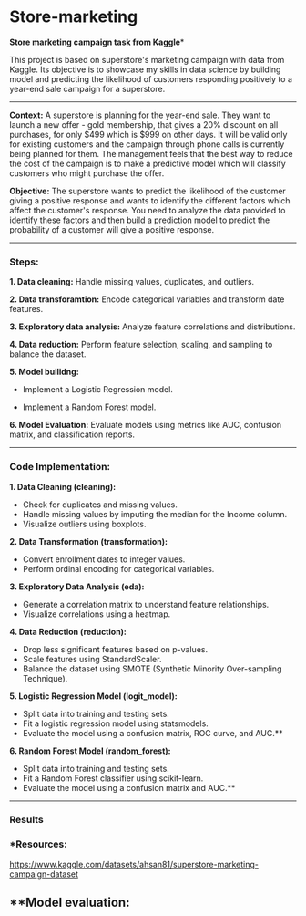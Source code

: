 # Store-marketing
**Store marketing campaign task from Kaggle***



This project is based on superstore's marketing campaign with data from Kaggle. Its objective is to showcase my skills in data science by building model and predicting the likelihood of customers responding positively to a year-end sale campaign for a superstore.

---

  **Context:** A superstore is planning for the year-end sale. They want to launch a new offer - gold membership, that gives a 20% discount on all purchases, for only $499 which is $999 on other days. It will be valid only for existing customers and the campaign through phone calls is currently being planned for them. The management feels that the best way to reduce the cost of the campaign is to make a predictive model which will classify customers who might purchase the offer.

  **Objective:** The superstore wants to predict the likelihood of the customer giving a positive response and wants to identify the different factors which affect the customer's response. You need to analyze the data provided to identify these factors and then build a prediction model to predict the probability of a customer will give a positive response.

---

### Steps:

**1. Data cleaning:** Handle missing values, duplicates, and outliers.

**2. Data transforamtion:** Encode categorical variables and transform date features.

**3. Exploratory data analysis:** Analyze feature correlations and distributions.

**4. Data reduction:** Perform feature selection, scaling, and sampling to balance the dataset.

**5. Model builidng:** 

 * Implement a Logistic Regression model.

 * Implement a Random Forest model.  

**6. Model Evaluation:** Evaluate models using metrics like AUC, confusion matrix, and classification reports.

---

### Code Implementation:

**1. Data Cleaning (cleaning):**

* Check for duplicates and missing values.
* Handle missing values by imputing the median for the Income column.
* Visualize outliers using boxplots.

**2. Data Transformation (transformation):**

* Convert enrollment dates to integer values.
* Perform ordinal encoding for categorical variables.

**3. Exploratory Data Analysis (eda):**

* Generate a correlation matrix to understand feature relationships.
* Visualize correlations using a heatmap.

**4. Data Reduction (reduction):**

* Drop less significant features based on p-values.
* Scale features using StandardScaler.
* Balance the dataset using SMOTE (Synthetic Minority Over-sampling Technique).

**5. Logistic Regression Model (logit_model):**

* Split data into training and testing sets.
* Fit a logistic regression model using statsmodels.
* Evaluate the model using a confusion matrix, ROC curve, and AUC.**

**6. Random Forest Model (random_forest):**

* Split data into training and testing sets.
* Fit a Random Forest classifier using scikit-learn.
* Evaluate the model using a confusion matrix and AUC.**

---

### Results







### *Resources:
https://www.kaggle.com/datasets/ahsan81/superstore-marketing-campaign-dataset

## **Model evaluation:
